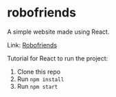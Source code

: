 # robofriends
A simple website made using React.

Link: [Robofriends](https://sfk-aayan.github.io/robofriends/)

Tutorial for React to run the project:
1. Clone this repo
2. Run `npm install`
3. Run `npm start`
